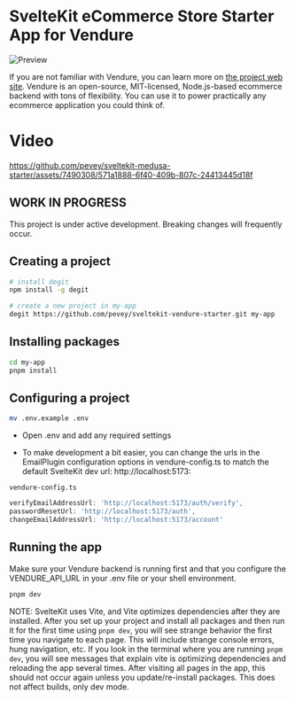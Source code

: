 # SvelteKit eCommerce Store Starter App for Vendure

![Preview](https://github.com/pevey/sveltekit-medusa-starter/assets/7490308/e2b4fa4e-eb31-4082-aba3-b1cc26044ca0)

If you are not familiar with Vendure, you can learn more on [the project web site](https://www.vendure.io/).  Vendure is an open-source, MIT-licensed, Node.js-based ecommerce backend with tons of flexibility.  You can use it to power practically any ecommerce application you could think of.

# Video

https://github.com/pevey/sveltekit-medusa-starter/assets/7490308/571a1888-6f40-409b-807c-24413445d18f

## WORK IN PROGRESS

This project is under active development.  Breaking changes will frequently occur.

## Creating a project

```bash
# install degit
npm install -g degit

# create a new project in my-app
degit https://github.com/pevey/sveltekit-vendure-starter.git my-app
```

## Installing packages

```bash
cd my-app
pnpm install
```

## Configuring a project

```bash
mv .env.example .env
```
- Open .env and add any required settings

- To make development a bit easier, you can change the urls in the EmailPlugin configuration options in vendure-config.ts to match the default SvelteKit dev url: http://localhost:5173:

`vendure-config.ts`
```js
verifyEmailAddressUrl: 'http://localhost:5173/auth/verify',
passwordResetUrl: 'http://localhost:5173/auth',
changeEmailAddressUrl: 'http://localhost:5173/account'
```

## Running the app

Make sure your Vendure backend is running first and that you configure the VENDURE_API_URL in your .env file or your shell environment.

```bash
pnpm dev
```

NOTE: SvelteKit uses Vite, and Vite optimizes dependencies after they are installed.  After you set up your project and install all packages and then run it for the first time using `pnpm dev`, you will see strange behavior the first time you navigate to each page.  This will include strange console errors, hung navigation, etc.  If you look in the terminal where you are running `pnpm dev`, you will see messages that explain vite is optimizing dependencies and reloading the app several times.  After visiting all pages in the app, this should not occur again unless you update/re-install packages.  This does not affect builds, only dev mode.
